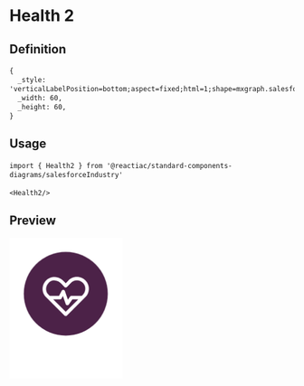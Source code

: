 # Health 2

## Definition

```
{
  _style: 'verticalLabelPosition=bottom;aspect=fixed;html=1;shape=mxgraph.salesforce.health2;',
  _width: 60,
  _height: 60,
}
```

## Usage

```
import { Health2 } from '@reactiac/standard-components-diagrams/salesforceIndustry'

<Health2/>
```

## Preview

<img src="./health-2.png" width="200"/>
